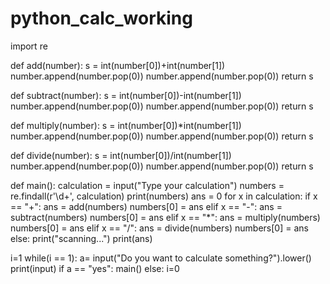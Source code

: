# python_calc_working
import re


def add(number):
    s = int(number[0])+int(number[1])
    number.append(number.pop(0))
    number.append(number.pop(0))
    return s


def subtract(number):
    s = int(number[0])-int(number[1])
    number.append(number.pop(0))
    number.append(number.pop(0))
    return s


def multiply(number):
    s = int(number[0])*int(number[1])
    number.append(number.pop(0))
    number.append(number.pop(0))
    return s


def divide(number):
    s = int(number[0])/int(number[1])
    number.append(number.pop(0))
    number.append(number.pop(0))
    return s


def main():
    calculation = input("Type your calculation")
    numbers = re.findall(r'\d+', calculation)
    print(numbers)
    ans = 0
    for x in calculation:
            if x == "+":
                ans = add(numbers)
                numbers[0] = ans
            elif x == "-":
                ans = subtract(numbers)
                numbers[0] = ans
            elif x == "*":
                ans = multiply(numbers)
                numbers[0] = ans
            elif x == "/":
                ans = divide(numbers)
                numbers[0] = ans
            else:
                    print("scanning...")
    print(ans)

i=1
while(i == 1):
    a= input("Do you want to calculate something?").lower()
    print(input)
    if a == "yes":
        main()
    else:
        i=0
